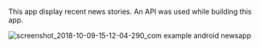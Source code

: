 This app display recent news stories.
 An API was used while building this app.


![screenshot_2018-10-09-15-12-04-290_com example android newsapp](https://user-images.githubusercontent.com/27516303/46661097-23de2100-cbd6-11e8-96f9-123690916a15.png)
